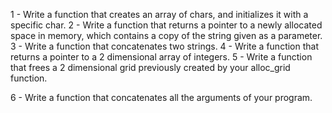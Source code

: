 1 - Write a function that creates an array of chars, and initializes it with a specific char.
2 - Write a function that returns a pointer to a newly allocated space in memory, which contains a copy of the string given as a parameter.
3 - Write a function that concatenates two strings.
4 - Write a function that returns a pointer to a 2 dimensional array of integers.
5 - Write a function that frees a 2 dimensional grid previously created by your alloc_grid function.

6 - Write a function that concatenates all the arguments of your program.
